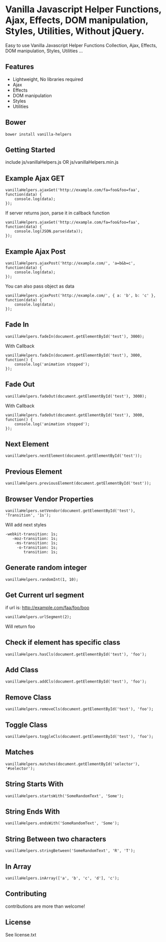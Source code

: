 # Vanilla Javascript Helper Functions, Ajax, Effects, DOM manipulation, Styles, Utilities, Without jQuery. 

Easy to use Vanilla Javascript Helper Functions Collection, Ajax, Effects, DOM manipulation, Styles, Utilities ...

## Features

- Lightweight, No libraries required
- Ajax
- Effects
- DOM manipulation 
- Styles
- Utilities

## Bower

````
bower install vanilla-helpers
````

## Getting Started

include js/vanillaHelpers.js OR js/vanillaHelpers.min.js

## Example Ajax GET

````
vanillaHelpers.ajaxGet('http://example.com/fa=foo&foo=faa', function(data) {
	console.log(data);
});
````

If server returns json, parse it in callback function

````
vanillaHelpers.ajaxGet('http://example.com/fa=foo&foo=faa', function(data) {
	console.log(JSON.parse(data));
});
````

## Example Ajax Post

````
vanillaHelpers.ajaxPost('http://example.com/', 'a=b&b=c', function(data) {
	console.log(data);
});
````

You can also pass object as data

````
vanillaHelpers.ajaxPost('http://example.com/', { a: 'b', b: 'c' }, function(data) {
	console.log(data);
});
````

## Fade In

````
vanillaHelpers.fadeIn(document.getElementById('test'), 3000);

````

With Callback

````
vanillaHelpers.fadeIn(document.getElementById('test'), 3000, function() {
	console.log('animation stopped');
});

````

## Fade Out

````
vanillaHelpers.fadeOut(document.getElementById('test'), 3000);

````

With Callback

````
vanillaHelpers.fadeOut(document.getElementById('test'), 3000, function() {
	console.log('animation stopped');
});

````

## Next Element

````
vanillaHelpers.nextElement(document.getElementById('test'));
````

## Previous Element

````
vanillaHelpers.previousElement(document.getElementById('test'));
````

## Browser Vendor Properties

````
vanillaHelpers.setVendor(document.getElementById('test'), 'Transition', '1s');

````

Will add next styles

````
-webkit-transition: 1s;
   -moz-transition: 1s;
    -ms-transition: 1s;
     -o-transition: 1s;
        transition: 1s;
````

## Generate random integer

````
vanillaHelpers.randomInt(1, 10);
````

## Get Current url segment

if url is: http://example.com/faa/foo/boo

````
vanillaHelpers.urlSegment(2);
````

Will return foo

## Check if element has specific class

````
vanillaHelpers.hasCls(document.getElementById('test'), 'foo');
````

## Add Class

````
vanillaHelpers.addCls(document.getElementById('test'), 'foo');
````

## Remove Class

````
vanillaHelpers.removeCls(document.getElementById('test'), 'foo');
````

## Toggle Class

````
vanillaHelpers.toggleCls(document.getElementById('test'), 'foo');
````

## Matches

````
vanillaHelpers.matches(document.getElementById('selector'), '#selector');
````

## String Starts With

````
vanillaHelpers.startsWith('SomeRandomText', 'Some');
````

## String Ends With

````
vanillaHelpers.endsWith('SomeRandomText', 'Some');
````

## String Between two characters

````
vanillaHelpers.stringBetween('SomeRandomText', 'R', 'T');
````

## In Array

````
vanillaHelpers.inArray(['a', 'b', 'c', 'd'], 'c');
````

## Contributing

contributions are more than welcome!

## License

See license.txt